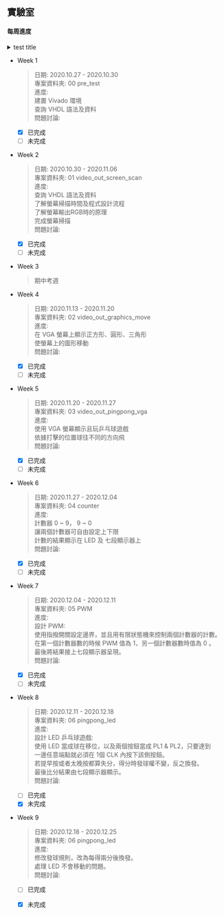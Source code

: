 ## 實驗室
#### **每周進度**
<details>
  <summary> test title </summary>
  test contain
</details>

* Week 1
  > 日期: 2020.10.27 \- 2020.10.30 \
  > 專案資料夾: 00 pre_test \
  > 進度: \
  > 建置 Vivado 環境 \
  > 查詢 VHDL 語法及資料 \
  > 問題討論: 
  - [x] 已完成
  - [ ] 未完成
  
* Week 2
  > 日期: 2020.10.30 \- 2020.11.06 \
  > 專案資料夾: 01 video_out_screen_scan \
  > 進度: \
  > 查詢 VHDL 語法及資料 \
  > 了解螢幕掃描時間及程式設計流程 \
  > 了解螢幕輸出RGB時的原理 \
  > 完成螢幕掃描 \
  > 問題討論: 
  - [x] 已完成
  - [ ] 未完成

* Week 3
  > 期中考週
  
* Week 4
  > 日期: 2020.11.13 \- 2020.11.20 \
  > 專案資料夾: 02 video_out_graphics_move \
  > 進度: \
  > 在 VGA 螢幕上顯示正方形、圓形、三角形 \
  > 使螢幕上的圖形移動 \
  > 問題討論: 
  - [x] 已完成
  - [ ] 未完成
  
* Week 5
  > 日期: 2020.11.20 \- 2020.11.27 \
  > 專案資料夾: 03 video_out_pingpong_vga \
  > 進度: \
  > 使用 VGA 螢幕顯示且玩乒乓球遊戲 \
  > 依據打擊的位置球往不同的方向飛 \
  > 問題討論: 
  - [x] 已完成
  - [ ] 未完成
  
* Week 6
  > 日期: 2020.11.27 \- 2020.12.04 \
  > 專案資料夾: 04 counter \
  > 進度: \
  > 計數器 0 \~ 9， 9 \~ 0 \
  > 讓兩個計數器可自由設定上下限 \
  > 計數的結果顯示在 LED 及 七段顯示器上 \
  > 問題討論:
  - [x] 已完成
  - [ ] 未完成
  
* Week 7
  > 日期: 2020.12.04 \- 2020.12.11 \
  > 專案資料夾: 05 PWM \
  > 進度: \
  > 設計 PWM: \
  > 使用指撥開關設定邊界，並且用有限狀態機來控制兩個計數器的計數。\
  > 在第一個計數器數的時候 PWM 值為 1，另一個計數器數時值為 0 。 \
  > 最後將結果接上七段顯示器呈現。 \
  > 問題討論: 
  - [x] 已完成
  - [ ] 未完成
  
* Week 8
  > 日期: 2020.12.11 \- 2020.12.18 \
  > 專案資料夾: 06 pingpong_led \
  > 進度: \
  > 設計 LED 乒乓球遊戲: \
  > 使用 LED 當成球在移位，以及兩個按鈕當成 PL1 & PL2，只要達到 \
  > 一邊任意端點就必須在 1個 CLK 內按下該側按鈕。 \
  > 若提早按或者太晚按都算失分，得分時發球權不變，反之換發。 \
  > 最後比分結果由七段顯示器顯示。 \
  > 問題討論: 
  - [ ] 已完成
  - [x] 未完成
  
* Week 9
  > 日期: 2020.12.18 \- 2020.12.25 \
  > 專案資料夾: 06 pingpong_led \
  > 進度: \
  > 修改發球規則，改為每得兩分後換發。 \
  > 處理 LED 不會移動的問題。 \
  > 問題討論:
  - [ ] 已完成
  - [x] 未完成
  
